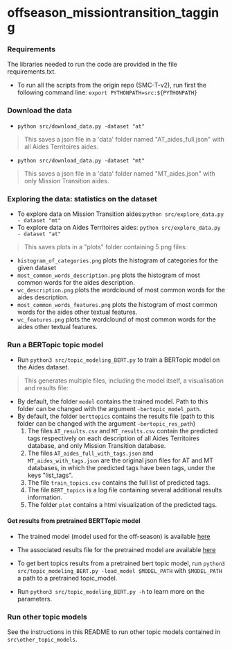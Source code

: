 # offseason_missiontransition_tagging


### Requirements
The libraries needed to run the code are provided in the file requirements.txt.
* To run all the scripts from the origin repo (SMC-T-v2), run first the following command line: `export PYTHONPATH=src:${PYTHONPATH}`

### Download the data
* `python src/download_data.py -dataset "at"`
> This saves a json file in a 'data' folder named "AT_aides_full.json" with all Aides Territoires aides.
* `python src/download_data.py -dataset "mt"`
> This saves a json file in a 'data' folder named "MT_aides.json" with only Mission Transition aides.

### Exploring the data: statistics on the dataset
* To explore data on Mission Transition aides:`python src/explore_data.py - dataset "mt"`
* To explore data on Aides Territoires aides: `python src/explore_data.py - dataset "at"`
> This saves plots in a "plots" folder containing 5 png files: 
  - `histogram_of_categories.png` plots the histogram of categories for the given dataset 
  - `most_common_words_description.png` plots the histogram of most common words for the aides description. 
  - `wc_description.png` plots the wordclound of most common words for the aides description. 
  - `most_common_words_features.png` plots the histogram of most common words for the aides other textual features. 
  - `wc_features.png` plots the wordclound of most common words for the aides other textual features.

### Run a BERTopic topic model
* Run `python3 src/topic_modeling_BERT.py` to train a BERTopic model on the Aides dataset.
> This generates multiple files, including the model itself, a visualisation and results file: 
* By default, the folder `model` contains the trained model. Path to this folder can be changed with the argument `-bertopic_model_path`. 
* By default, the folder `berttopics` contains the results file (path to this folder can be changed with the argument `-bertopic_res_path`)
  1. The files `AT_results.csv` and `MT_results.csv` contain the predicted tags respectively on each description of all Aides Territoires database, and only Mission Transition database. 
  2. The files `AT_aides_full_with_tags.json` and `MT_aides_with_tags.json` are the original json files for AT and MT databases, in which the predicted tags have been tags, under the keys "list_tags". 
  3. The file `train_topics.csv` contains the full list of predicted tags. 
  4. The file `BERT_topics` is a log file containing several additional results information. 
  5. The folder `plot` contains a html visualization of the predicted tags.  
  
#### Get results from pretrained BERTTopic model
* The trained model (model used for the off-season) is available [here](https://drive.google.com/file/d/1414SWHgQVTNzIZsjdb93GX7Yc7-5blr3/view?usp=sharing)
* The associated results file for the pretrained model are available [here](https://drive.google.com/drive/folders/17kxgU4u1vdCqiEUbY3LPgs7NufNiqJbp?usp=sharing)
* To get bert topics results from a pretrained bert topic model, run `python3 src/topic_modeling_BERT.py -load_model $MODEL_PATH` with `$MODEL_PATH` a path to a pretrained topic_model.   



* Run `python3 src/topic_modeling_BERT.py -h` to learn more on the parameters.

### Run other topic models
See the instructions in this README to run other topic models contained in `src\other_topic_models`. 
